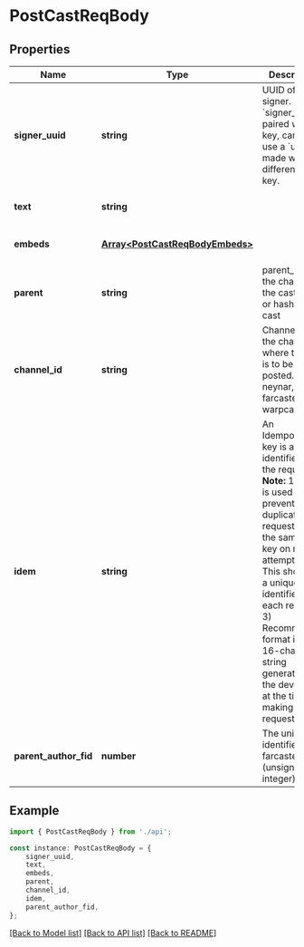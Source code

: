# PostCastReqBody


## Properties

Name | Type | Description | Notes
------------ | ------------- | ------------- | -------------
**signer_uuid** | **string** | UUID of the signer. &#x60;signer_uuid&#x60; is paired with API key, can\&#39;t use a &#x60;uuid&#x60; made with a different API key.  | [default to undefined]
**text** | **string** |  | [optional] [default to undefined]
**embeds** | [**Array&lt;PostCastReqBodyEmbeds&gt;**](PostCastReqBodyEmbeds.md) |  | [optional] [default to undefined]
**parent** | **string** | parent_url of the channel the cast is in, or hash of the cast | [optional] [default to undefined]
**channel_id** | **string** | Channel ID of the channel where the cast is to be posted. e.g. neynar, farcaster, warpcast | [optional] [default to undefined]
**idem** | **string** | An Idempotency key is a unique identifier for the request. **Note:**  1) This is used to prevent duplicate requests. Use the same idem key on retry attempts. 2) This should be a unique identifier for each request. 3) Recommended format is a 16-character string generated by the developer at the time of making this request.  | [optional] [default to undefined]
**parent_author_fid** | **number** | The unique identifier of a farcaster user (unsigned integer) | [optional] [default to undefined]

## Example

```typescript
import { PostCastReqBody } from './api';

const instance: PostCastReqBody = {
    signer_uuid,
    text,
    embeds,
    parent,
    channel_id,
    idem,
    parent_author_fid,
};
```

[[Back to Model list]](../README.md#documentation-for-models) [[Back to API list]](../README.md#documentation-for-api-endpoints) [[Back to README]](../README.md)
